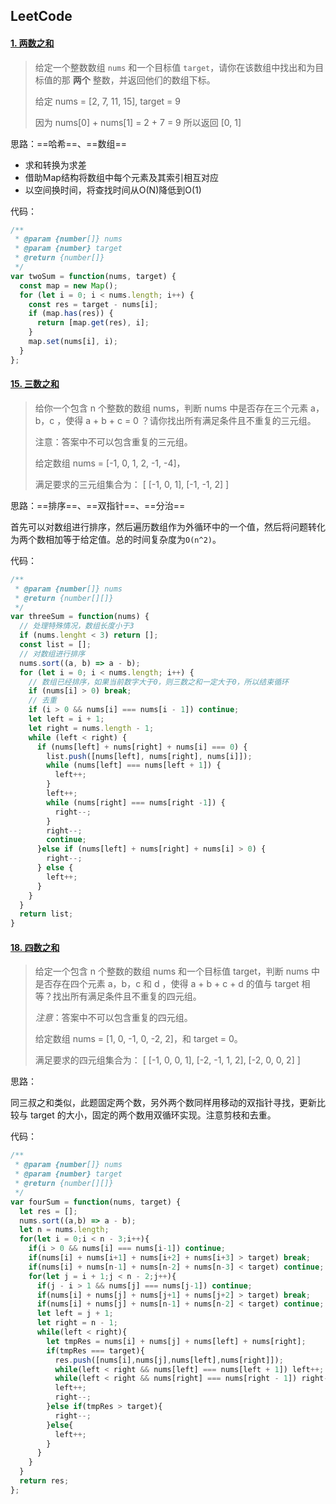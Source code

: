 ## LeetCode

#### [1. 两数之和](https://leetcode-cn.com/problems/two-sum/)

> 给定一个整数数组 `nums` 和一个目标值 `target`，请你在该数组中找出和为目标值的那 **两个** 整数，并返回他们的数组下标。
>
> 给定 nums = [2, 7, 11, 15], target = 9
>
> 因为 nums[0] + nums[1] = 2 + 7 = 9
> 所以返回 [0, 1]

思路：==哈希==、==数组==

- 求和转换为求差
- 借助Map结构将数组中每个元素及其索引相互对应
- 以空间换时间，将查找时间从O(N)降低到O(1)

代码：

```js
/**
 * @param {number[]} nums
 * @param {number} target
 * @return {number[]}
 */
var twoSum = function(nums, target) {
  const map = new Map();
  for (let i = 0; i < nums.length; i++) {
    const res = target - nums[i];
    if (map.has(res)) {
      return [map.get(res), i];
    }
    map.set(nums[i], i);
  }
};
```

#### [15. 三数之和](https://leetcode-cn.com/problems/3sum/)

> 给你一个包含 n 个整数的数组 nums，判断 nums 中是否存在三个元素 a，b，c ，使得 a + b + c = 0 ？请你找出所有满足条件且不重复的三元组。
>
> 注意：答案中不可以包含重复的三元组。
>
> 给定数组 nums = [-1, 0, 1, 2, -1, -4]，
>
> 满足要求的三元组集合为：
> [
>   [-1, 0, 1],
>   [-1, -1, 2]
> ]

思路：==排序==、==双指针==、==分治==

首先可以对数组进行排序，然后遍历数组作为外循环中的一个值，然后将问题转化为两个数相加等于给定值。总的时间复杂度为`O(n^2)`。



代码：

```js
/**
 * @param {number[]} nums
 * @return {number[][]}
 */
var threeSum = function(nums) {
  // 处理特殊情况，数组长度小于3
  if (nums.lenght < 3) return [];
  const list = [];
  // 对数组进行排序
  nums.sort((a, b) => a - b);
  for (let i = 0; i < nums.length; i++) {
    // 数组已经排序，如果当前数字大于0，则三数之和一定大于0，所以结束循环
    if (nums[i] > 0) break;
    // 去重
    if (i > 0 && nums[i] === nums[i - 1]) continue;
    let left = i + 1;
    let right = nums.length - 1;
    while (left < right) {
      if (nums[left] + nums[right] + nums[i] === 0) {
        list.push([nums[left], nums[right], nums[i]]);
        while (nums[left] === nums[left + 1]) {
          left++;
        }
        left++;
        while (nums[right] === nums[right -1]) {
          right--;
        }
        right--;
        continue;
      }else if (nums[left] + nums[right] + nums[i] > 0) {
        right--;
      } else {
        left++;
      }
    }
  }
  return list;
}
```

#### [18. 四数之和](https://leetcode-cn.com/problems/4sum/)

> 给定一个包含 n 个整数的数组 nums 和一个目标值 target，判断 nums 中是否存在四个元素 a，b，c 和 d ，使得 a + b + c + d 的值与 target 相等？找出所有满足条件且不重复的四元组。
>
> *注意*：答案中不可以包含重复的四元组。
>
> 给定数组 nums = [1, 0, -1, 0, -2, 2]，和 target = 0。
>
> 满足要求的四元组集合为：
> [
>   [-1,  0, 0, 1],
>   [-2, -1, 1, 2],
>   [-2,  0, 0, 2]
> ]

思路：

同三叔之和类似，此题固定两个数，另外两个数同样用移动的双指针寻找，更新比较与 target 的大小，固定的两个数用双循环实现。注意剪枝和去重。

代码：

```js
/**
 * @param {number[]} nums
 * @param {number} target
 * @return {number[][]}
 */
var fourSum = function(nums, target) {
  let res = [];
  nums.sort((a,b) => a - b);
  let n = nums.length;
  for(let i = 0;i < n - 3;i++){
    if(i > 0 && nums[i] === nums[i-1]) continue;
    if(nums[i] + nums[i+1] + nums[i+2] + nums[i+3] > target) break;
    if(nums[i] + nums[n-1] + nums[n-2] + nums[n-3] < target) continue;
    for(let j = i + 1;j < n - 2;j++){
      if(j - i > 1 && nums[j] === nums[j-1]) continue;
      if(nums[i] + nums[j] + nums[j+1] + nums[j+2] > target) break;
      if(nums[i] + nums[j] + nums[n-1] + nums[n-2] < target) continue;
      let left = j + 1;
      let right = n - 1;
      while(left < right){
        let tmpRes = nums[i] + nums[j] + nums[left] + nums[right];
        if(tmpRes === target){
          res.push([nums[i],nums[j],nums[left],nums[right]]);
          while(left < right && nums[left] === nums[left + 1]) left++;
          while(left < right && nums[right] === nums[right - 1]) right--;
          left++;
          right--;
        }else if(tmpRes > target){
          right--;
        }else{
          left++;
        }
      }
    }
  }
  return res;
};
```

